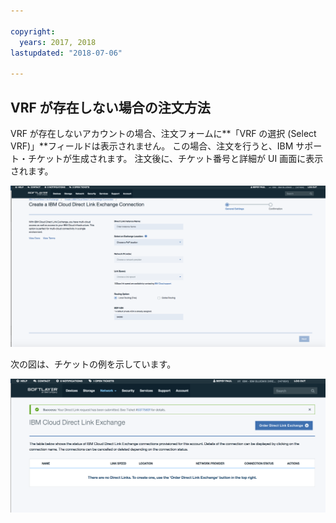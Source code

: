 ```yaml
---

copyright:
  years: 2017, 2018
lastupdated: "2018-07-06"

---
```


## VRF が存在しない場合の注文方法

VRF が存在しないアカウントの場合、注文フォームに**「VRF の選択 (Select VRF)」**フィールドは表示されません。 この場合、注文を行うと、IBM サポート・チケットが生成されます。 注文後に、チケット番号と詳細が UI 画面に表示されます。

![ステップ NV1](/images/No-VRF-Step1.png)

次の図は、チケットの例を示しています。

![ステップ NV1、チケット](/images/No-VRF-Step1-ticket.png)
